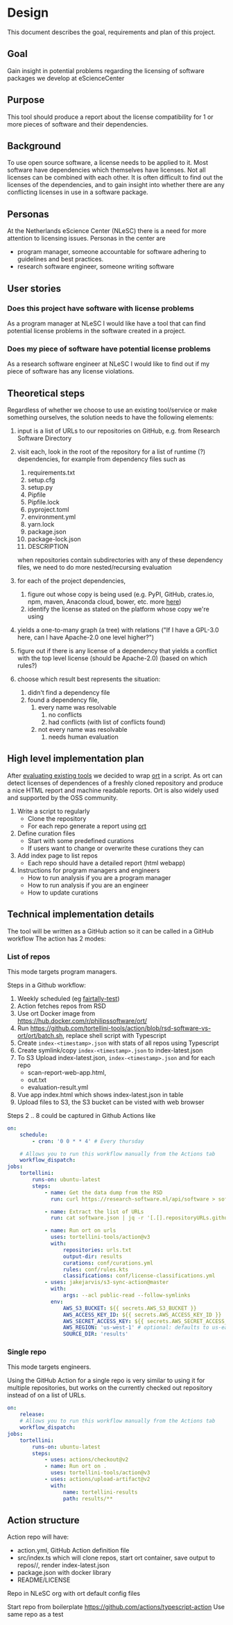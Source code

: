 # Design

This document describes the goal, requirements and plan of this project.

## Goal

Gain insight in potential problems regarding the licensing of software packages we develop at eScienceCenter

## Purpose

This tool should produce a report about the license compatibility for 1 or more pieces of software and their dependencies.

## Background

To use open source software, a license needs to be applied to it.
Most software have dependencies which themselves have licenses.
Not all licenses can be combined with each other.
It is often difficult to find out the licenses of the dependencies, and to gain insight into whether there are any conflicting licenses in use in a software package.

## Personas

At the Netherlands eScience Center (NLeSC) there is a need for more attention to licensing issues. Personas in the center are

-   program manager, someone accountable for software adhering to guidelines and best practices.
-   research software engineer, someone writing software

## User stories

### Does this project have software with license problems

As a program manager at NLeSC I would like have a tool that can find potential license problems in the software created in a project.

### Does my piece of software have potential license problems

As a research software engineer at NLeSC I would like to find out if my piece of software has any license violations.

## Theoretical steps

Regardless of whether we choose to use an existing tool/service or make something ourselves, the solution needs to have the following elements:

1. input is a list of URLs to our repositories on GitHub, e.g. from Research Software Directory
1. visit each, look in the root of the repository for a list of runtime (?) dependencies, for example from dependency files such as

    1. requirements.txt
    1. setup.cfg
    1. setup.py
    1. Pipfile
    1. Pipfile.lock
    1. pyproject.toml
    1. environment.yml
    1. yarn.lock
    1. package.json
    1. package-lock.json
    1. DESCRIPTION

    when repositories contain subdirectories with any of these dependency files, we need to do more nested/recursing evaluation

1. for each of the project dependencies,
    1. figure out whose copy is being used (e.g. PyPI, GitHub, crates.io, npm, maven, Anaconda cloud, bower, etc. more [here](https://en.wikipedia.org/wiki/List_of_software_package_management_systems#Application-level_package_managers))
    1. identify the license as stated on the platform whose copy we're using
1. yields a one-to-many graph (a tree) with relations ("If I have a GPL-3.0 here, can I have Apache-2.0 one level higher?")
1. figure out if there is any license of a dependency that yields a conflict with the top level license (should be Apache-2.0) (based on which rules?)
1. choose which result best represents the situation:
    1. didn't find a dependency file
    1. found a dependency file,
        1. every name was resolvable
            1. no conflicts
            1. had conflicts (with list of conflicts found)
        1. not every name was resolvable
            1. needs human evaluation

## High level implementation plan

After [evaluating existing tools](https://github.com/tortellini-tools/action/issues/2) we decided to wrap [ort](https://github.com/oss-review-toolkit/ort) in a script. As ort can detect licenses of dependences of a freshly cloned repository and produce a nice HTML report and machine readable reports. Ort is also widely used and supported by the OSS community.

1. Write a script to regularly
    - Clone the repository
    - For each repo generate a report using [ort](https://github.com/oss-review-toolkit/ort)
2. Define curation files
    - Start with some predefined curations
    - If users want to change or overwrite these curations they can
3. Add index page to list repos
    - Each repo should have a detailed report (html webapp)
4. Instructions for program managers and engineers
    - How to run analysis if you are a program manager
    - How to run analysis if you are an engineer
    - How to update curations

## Technical implementation details

The tool will be written as a GitHub action so it can be called in a GitHub workflow
The action has 2 modes:

### List of repos

This mode targets program managers.

Steps in a Github workflow:

1. Weekly scheduled (eg [fairtally-test](https://github.com/jmaassen/fairtally-test/blob/main/.github/workflows/fairtally.yml))
2. Action fetches repos from RSD
3. Use ort Docker image from https://hub.docker.com/r/philipssoftware/ort/
4. Run https://github.com/tortellini-tools/action/blob/rsd-software-vs-ort/ort/batch.sh, replace shell script with Typescript
5. Create `index-<timestamp>.json` with stats of all repos using Typescript
6. Create symlink/copy `index-<timestamp>.json` to index-latest.json
7. To S3 Upload index-latest.json, `index-<timestamp>.json` and for each repo
    - scan-report-web-app.html,
    - out.txt
    - evaluation-result.yml
8. Vue app index.html which shows index-latest.json in table
9. Upload files to S3, the S3 bucket can be visted with web browser

Steps 2 .. 8 could be captured in Github Actions like

```yaml
on:
    schedule:
        - cron: '0 0 * * 4' # Every thursday

    # Allows you to run this workflow manually from the Actions tab
    workflow_dispatch:
jobs:
    tortellini:
        runs-on: ubuntu-latest
        steps:
            - name: Get the data dump from the RSD
              run: curl https://research-software.nl/api/software > software.json

            - name: Extract the list of URLs
              run: cat software.json | jq -r '[.[].repositoryURLs.github] | flatten | .[]' > urls.txt

            - name: Run ort on urls
              uses: tortellini-tools/action@v3
              with:
                  repositories: urls.txt
                  output-dir: results
                  curations: conf/curations.yml
                  rules: conf/rules.kts
                  classifications: conf/license-classifications.yml
            - uses: jakejarvis/s3-sync-action@master
              with:
                  args: --acl public-read --follow-symlinks
              env:
                  AWS_S3_BUCKET: ${{ secrets.AWS_S3_BUCKET }}
                  AWS_ACCESS_KEY_ID: ${{ secrets.AWS_ACCESS_KEY_ID }}
                  AWS_SECRET_ACCESS_KEY: ${{ secrets.AWS_SECRET_ACCESS_KEY }}
                  AWS_REGION: 'us-west-1' # optional: defaults to us-east-1
                  SOURCE_DIR: 'results'
```

### Single repo

This mode targets engineers.

Using the GitHub Action for a single repo is very similar to using it for multiple repositories, but works on the currently checked out repository instead of on a list of URLs.

```yaml
on:
    release:
    # Allows you to run this workflow manually from the Actions tab
    workflow_dispatch:
jobs:
    tortellini:
        runs-on: ubuntu-latest
        steps:
            - uses: actions/checkout@v2
            - name: Run ort on .
              uses: tortellini-tools/action@v3
            - uses: actions/upload-artifact@v2
              with:
                  name: tortellini-results
                  path: results/**
```

## Action structure

Action repo will have:

-   action.yml, GitHub Action definition file
-   src/index.ts which will clone repos, start ort container, save output to repos/<OWNER>/<REPO>, render index-latest.json
-   package.json with docker library
-   README/LICENSE

Repo in NLeSC org with ort default config files

Start repo from boilerplate <https://github.com/actions/typescript-action>
Use same repo as a test
